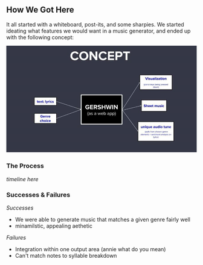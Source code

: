 ## How We Got Here

It all started with a whiteboard, post-its, and some sharpies. We started ideating what features we would want in a music generator, and ended up with the following concept: 

![](concept_map.jpg)

### The Process

_timeline here_

### Successes & Failures

_Successes_

* We were able to generate music that matches a given genre fairly well
* minamilstic, appealing aethetic 

_Failures_

* Integration within one output area (annie what do you mean)
* Can't match notes to syllable breakdown
